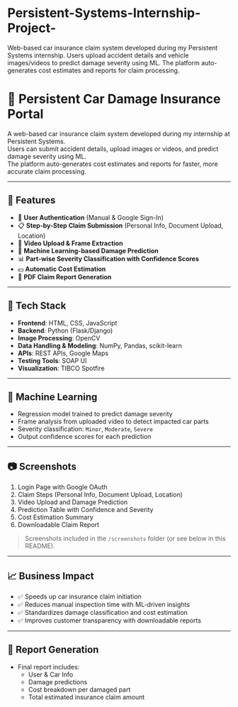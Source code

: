 # Persistent-Systems-Internship-Project-
Web-based car insurance claim system developed during my Persistent Systems internship. Users upload accident details and vehicle images/videos to predict damage severity using ML. The platform auto-generates cost estimates and reports for claim processing.
# 🚗 Persistent Car Damage Insurance Portal

A web-based car insurance claim system developed during my internship at Persistent Systems.  
Users can submit accident details, upload images or videos, and predict damage severity using ML.  
The platform auto-generates cost estimates and reports for faster, more accurate claim processing.

---

## 📌 Features

- 🔐 **User Authentication** (Manual & Google Sign-In)
- 📋 **Step-by-Step Claim Submission** (Personal Info, Document Upload, Location)
- 🎥 **Video Upload & Frame Extraction**
- 🧠 **Machine Learning-based Damage Prediction**
- 📊 **Part-wise Severity Classification with Confidence Scores**
- 💵 **Automatic Cost Estimation**
- 📄 **PDF Claim Report Generation**

---

## 🧱 Tech Stack

- **Frontend**: HTML, CSS, JavaScript  
- **Backend**: Python (Flask/Django)  
- **Image Processing**: OpenCV  
- **Data Handling & Modeling**: NumPy, Pandas, scikit-learn  
- **APIs**: REST APIs, Google Maps  
- **Testing Tools**: SOAP UI  
- **Visualization**: TIBCO Spotfire

---

## 🧪 Machine Learning

- Regression model trained to predict damage severity
- Frame analysis from uploaded video to detect impacted car parts
- Severity classification: `Minor`, `Moderate`, `Severe`
- Output confidence scores for each prediction

---

## 📷 Screenshots

1. Login Page with Google OAuth  
2. Claim Steps (Personal Info, Document Upload, Location)  
3. Video Upload and Damage Prediction  
4. Prediction Table with Confidence and Severity  
5. Cost Estimation Summary  
6. Downloadable Claim Report

> Screenshots included in the `/screenshots` folder (or see below in this README).

---

## 📈 Business Impact

- ✅ Speeds up car insurance claim initiation  
- ✅ Reduces manual inspection time with ML-driven insights  
- ✅ Standardizes damage classification and cost estimation  
- ✅ Improves customer transparency with downloadable reports

---

## 📄 Report Generation

- Final report includes:
  - User & Car Info
  - Damage predictions
  - Cost breakdown per damaged part
  - Total estimated insurance claim amount



